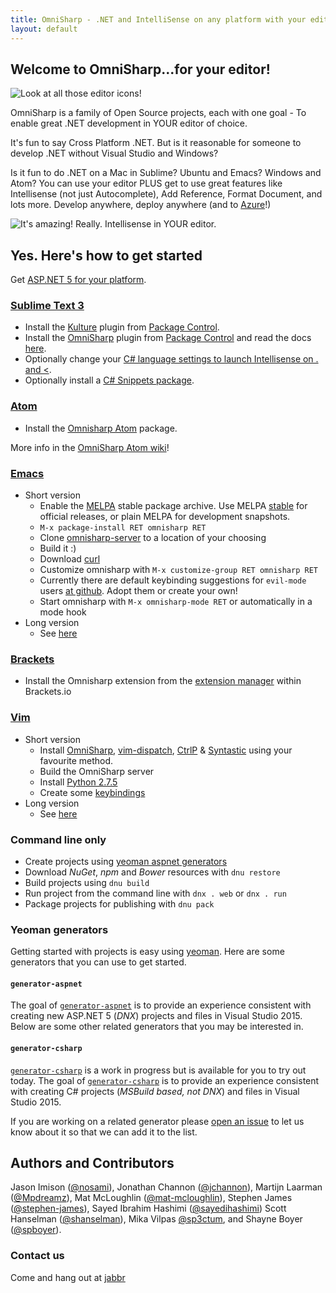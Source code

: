```yaml
---
title: OmniSharp - .NET and IntelliSense on any platform with your editor of choice
layout: default
---
```


## Welcome to OmniSharp...for your editor! 
![Look at all those editor icons!](images/icons.png?raw=true)

OmniSharp is a family of Open Source projects, each with one goal - To enable great .NET development in YOUR editor of choice.

It's fun to say Cross Platform .NET. But is it reasonable for someone to develop .NET without Visual Studio and Windows?

Is it fun to do .NET on a Mac in Sublime? Ubuntu and Emacs? Windows and Atom? You can use your editor PLUS get to use great features like Intellisense (not just Autocomplete), Add Reference, Format Document, and lots more. Develop anywhere, deploy anywhere (and to [Azure](http://www.azure.com)!)

![It's amazing! Really. Intellisense in YOUR editor.](images/sublimevisualstudio.jpg?raw=true)

## Yes. Here's how to get started
Get [ASP.NET 5 for your platform](https://github.com/aspnet/home#getting-started).

### [Sublime Text 3](http://www.sublimetext.com/)
- Install the <a href="https://sublime.wbond.net/packages/Kulture">Kulture</a> plugin from <a href="https://sublime.wbond.net/">Package Control</a>.
- Install the <a href="https://sublime.wbond.net/packages/OmniSharp">OmniSharp</a> plugin from <a href="https://sublime.wbond.net/">Package Control</a> and read the docs [here](http://omnisharp-sublime.readthedocs.org/en/latest/).
- Optionally change your <a href="https://github.com/OmniSharp/omnisharp-sublime#c-language-specific-settings">C# language settings to launch Intellisense on . and &lt;</a>.
- Optionally install a <a href="https://sublime.wbond.net/packages/C%23%20Snippets">C# Snippets package</a>.


### [Atom](https://atom.io/)
- Install the [Omnisharp Atom](https://atom.io/packages/omnisharp-atom) package.
 
More info in the [OmniSharp Atom wiki](https://github.com/OmniSharp/omnisharp-atom/wiki)!

### [Emacs](http://www.gnu.org/software/emacs/)
- Short version
    - Enable the [MELPA](http://melpa.org/#/getting-started) stable package archive. Use MELPA [stable](https://github.com/milkypostman/melpa#stable-packages) for official releases, or plain MELPA for development snapshots.
    - `M-x package-install RET omnisharp RET`
    - Clone [omnisharp-server](https://github.com/OmniSharp/omnisharp-server) to a location of your choosing
    - Build it :)
    - Download [curl](http://curl.haxx.se/download.html)
    - Customize omnisharp with `M-x customize-group RET omnisharp RET`
    - Currently there are default keybinding suggestions for `evil-mode` users [at github](https://github.com/OmniSharp/omnisharp-emacs/blob/master/example-config-for-evil-mode.el). Adopt them or create your own!
    - Start omnisharp with `M-x omnisharp-mode RET` or automatically in a mode hook
- Long version
    - See [here](https://github.com/OmniSharp/omnisharp-emacs)

### [Brackets](http://brackets.io/)
- Install the Omnisharp extension from the [extension manager](https://brackets-registry.aboutweb.com/) within Brackets.io

### [Vim](http://www.vim.org/)
- Short version
    - Install [OmniSharp](https://github.com/OmniSharp/Omnisharp), [vim-dispatch](https://github.com/tpope/vim-dispatch), [CtrlP](https://github.com/kien/ctrlp.vim) & [Syntastic](https://github.com/scrooloose/syntastic) using your favourite method.
    - Build the OmniSharp server
    - Install [Python 2.7.5](http://www.python.org/download/releases/2.7.5/)
    - Create some [keybindings](https://github.com/OmniSharp/Omnisharp#configuration)
- Long version
    - See [here](https://github.com/OmniSharp/Omnisharp)
    
### Command line only
- Create projects using <a href="https://www.npmjs.org/package/generator-aspnet">yeoman aspnet generators</a>
- Download _NuGet_, _npm_ and _Bower_ resources  with `dnu restore`
- Build projects using <code>dnu build</code>
- Run project from the command line with <code>dnx . web</code> or <code>dnx . run</code>
- Package projects for publishing with <code>dnu pack</code>

### Yeoman generators

Getting started with projects is easy using [yeoman](http://yeoman.io/). Here are some generators that you
can use to get started.

#### ```generator-aspnet```

The goal of [```generator-aspnet```](https://github.com/OmniSharp/generator-aspnet) is to provide an experience consistent with creating new ASP.NET 5 (_DNX_) projects
and files in Visual Studio 2015. Below are some other related generators that you may be interested in.

#### ```generator-csharp```

[```generator-csharp```](https://github.com/OmniSharp/generator-csharp) is a work in progress but is available for you to try out today. The goal of [```generator-csharp```](https://github.com/OmniSharp/generator-csharp) is to provide an experience consistent with creating C# projects (_MSBuild based, not DNX_) and files in Visual Studio 2015.

If you are working on a related generator please [open an issue](https://github.com/OmniSharp/generator-aspnet/issues/new) to let us know about it so that we can add it to the list.


## Authors and Contributors

Jason Imison ([@nosami](http://github.com/nosami)), Jonathan Channon ([@jchannon](http://github.com/jchannon)), Martijn Laarman ([@Mpdreamz](http://github.com/Mpdreamz)), Mat McLoughlin ([@mat-mcloughlin](https://github.com/mat-mcloughlin)), Stephen James ([@stephen-james](http://github.com/stephen-james)), Sayed Ibrahim Hashimi ([@sayedihashimi](http://github.com/sayedihashimi)) Scott Hanselman ([@shanselman](http://github.com/shanselman)), Mika Vilpas [@sp3ctum](https://github.com/sp3ctum), and Shayne Boyer ([@spboyer](http://github.com/spboyer)).

### Contact us

Come and hang out at [jabbr](https://jabbr.net/#/rooms/omnisharp)
